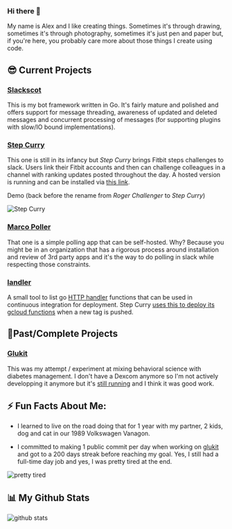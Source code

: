 ### Hi there 👋

My name is Alex and I like creating things. Sometimes it's through drawing, sometimes it's through photography, sometimes it's just pen and paper but, if you're here, you probably care more about those things I create using code. 

## 😎 Current Projects
### [Slackscot](https://github.com/alexandre-normand/slackscot)
This is my bot framework written in Go. It's fairly mature and polished and offers support for message threading, awareness of updated and deleted messages and concurrent processing of messages (for supporting plugins with slow/IO bound implementations). 

### [Step Curry](https://github.com/alexandre-normand/stepcurry)
This one is still in its infancy but _Step Curry_ brings Fitbit steps challenges to slack. Users link their Fitbit accounts and then can challenge colleagues in a channel with ranking updates posted throughout the day. A hosted version is running and can be installed via [this link](https://slack.com/oauth/v2/authorize?client_id=818949993232.874011914615&scope=channels:read,chat:write,commands,users.profile:read,users:read,groups:read,im:read,mpim:read&user_scope=).

Demo (back before the rename from _Roger Challenger_ to _Step Curry_)

![Step Curry](https://user-images.githubusercontent.com/788439/106548653-3aee5e80-64c4-11eb-8b47-61a690b3095f.gif)

### [Marco Poller](https://github.com/alexandre-normand/marcopoller)
That one is a simple polling app that can be self-hosted. Why? Because you might be in an organization that has a rigorous process around installation and review of 3rd party apps and it's the way to do polling in slack while respecting those constraints. 

### [landler](https://github.com/alexandre-normand/landler)
A small tool to list go [HTTP handler](https://golang.org/pkg/net/http/#Handler) functions that can be used in continuous integration for deployment. Step Curry [uses this to deploy its gcloud functions](https://github.com/alexandre-normand/stepcurry/blob/master/.github/workflows/deploy.yml#L36) when a new tag is pushed. 

## 🧙Past/Complete Projects
### [Glukit](https://github.com/alexandre-normand/glukit)
This was my attempt / experiment at mixing behavioral science with diabetes management. I don't have a Dexcom anymore so I'm not actively developping it anymore but it's [still running](https://mygluk.it) and I think it was good work.  

## ⚡ Fun Facts About Me: 
 * I learned to live on the road doing that for 1 year with my partner, 2 kids, dog and cat in our 1989 Volkswagen Vanagon.
 
 * I committed to making 1 public commit per day when working on [glukit](https://mygluk.it) and got to a 200 days streak before reaching my goal. Yes, I still had a full-time day job and yes, I was pretty tired at the end. 
 
![pretty tired](https://media.giphy.com/media/ILgtIcrpEeKU8/giphy.gif)

## 📊 My Github Stats
![github stats](https://github-readme-stats.vercel.app/api?username=alexandre-normand&hide=contribs&show_icons=true)
